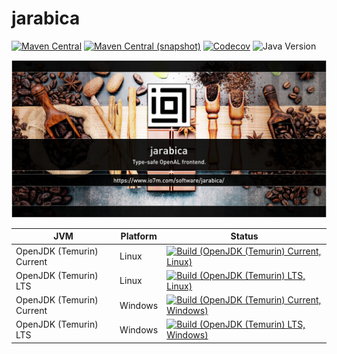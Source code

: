 jarabica
===

[![Maven Central](https://img.shields.io/maven-central/v/com.io7m.jarabica/com.io7m.jarabica.svg?style=flat-square)](http://search.maven.org/#search%7Cga%7C1%7Cg%3A%22com.io7m.jarabica%22)
[![Maven Central (snapshot)](https://img.shields.io/nexus/s/com.io7m.jarabica/com.io7m.jarabica?server=https%3A%2F%2Fs01.oss.sonatype.org&style=flat-square)](https://s01.oss.sonatype.org/content/repositories/snapshots/com/io7m/jarabica/)
[![Codecov](https://img.shields.io/codecov/c/github/io7m-com/jarabica.svg?style=flat-square)](https://codecov.io/gh/io7m-com/jarabica)
![Java Version](https://img.shields.io/badge/21-java?label=java&color=e6c35c)

![com.io7m.jarabica](./src/site/resources/jarabica.jpg?raw=true)

| JVM | Platform | Status |
|-----|----------|--------|
| OpenJDK (Temurin) Current | Linux | [![Build (OpenJDK (Temurin) Current, Linux)](https://img.shields.io/github/actions/workflow/status/io7m-com/jarabica/main.linux.temurin.current.yml)](https://www.github.com/io7m-com/jarabica/actions?query=workflow%3Amain.linux.temurin.current)|
| OpenJDK (Temurin) LTS | Linux | [![Build (OpenJDK (Temurin) LTS, Linux)](https://img.shields.io/github/actions/workflow/status/io7m-com/jarabica/main.linux.temurin.lts.yml)](https://www.github.com/io7m-com/jarabica/actions?query=workflow%3Amain.linux.temurin.lts)|
| OpenJDK (Temurin) Current | Windows | [![Build (OpenJDK (Temurin) Current, Windows)](https://img.shields.io/github/actions/workflow/status/io7m-com/jarabica/main.windows.temurin.current.yml)](https://www.github.com/io7m-com/jarabica/actions?query=workflow%3Amain.windows.temurin.current)|
| OpenJDK (Temurin) LTS | Windows | [![Build (OpenJDK (Temurin) LTS, Windows)](https://img.shields.io/github/actions/workflow/status/io7m-com/jarabica/main.windows.temurin.lts.yml)](https://www.github.com/io7m-com/jarabica/actions?query=workflow%3Amain.windows.temurin.lts)|
